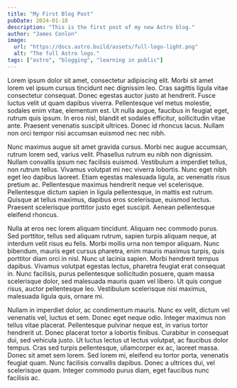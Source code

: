 ```yaml
---
title: "My First Blog Post"
pubDate: 2024-01-18
description: "This is the first post of my new Astro blog."
author: "James Conlon"
image:
  url: "https://docs.astro.build/assets/full-logo-light.png"
  alt: "The full Astro logo."
tags: ["astro", "blogging", "learning in public"]
---
```


Lorem ipsum dolor sit amet, consectetur adipiscing elit. Morbi sit amet lorem vel ipsum cursus tincidunt nec dignissim leo. Cras sagittis ligula vitae consectetur consequat. Donec egestas auctor justo at hendrerit. Fusce luctus velit ut quam dapibus viverra. Pellentesque vel metus molestie, sodales enim vitae, elementum est. Ut nulla augue, faucibus in feugiat eget, rutrum quis ipsum. In eros nisl, blandit et sodales efficitur, sollicitudin vitae ante. Praesent venenatis suscipit ultrices. Donec id rhoncus lacus. Nullam non orci tempor nisi accumsan euismod nec nec nibh.

Nunc maximus augue sit amet gravida cursus. Morbi nec augue accumsan, rutrum lorem sed, varius velit. Phasellus rutrum eu nibh non dignissim. Nullam convallis ipsum nec facilisis euismod. Vestibulum a imperdiet tellus, non rutrum tellus. Vivamus volutpat mi nec viverra lobortis. Nunc eget nibh eget leo dapibus laoreet. Etiam egestas malesuada ligula, ac venenatis risus pretium ac. Pellentesque maximus hendrerit neque vel scelerisque. Pellentesque dictum sapien in ligula pellentesque, in mattis est rutrum. Quisque at tellus maximus, dapibus eros scelerisque, euismod lectus. Praesent scelerisque porttitor justo eget suscipit. Aenean pellentesque eleifend rhoncus.

Nulla at eros nec lorem aliquam tincidunt. Aliquam nec commodo purus. Sed porttitor, tellus sed aliquam rutrum, sapien turpis aliquam neque, at interdum velit risus eu felis. Morbi mollis urna non tempor aliquam. Nunc bibendum, mauris eget cursus pharetra, enim mauris maximus turpis, quis porttitor diam orci in nisl. Nunc ut lacinia sapien. Morbi hendrerit tempus dapibus. Vivamus volutpat egestas lectus, pharetra feugiat erat consequat in. Nunc facilisis, purus pellentesque sollicitudin posuere, quam massa scelerisque dolor, sed malesuada mauris quam vel libero. Ut quis congue risus, auctor pellentesque leo. Vestibulum scelerisque nisi maximus, malesuada ligula quis, ornare mi.

Nullam in imperdiet dolor, ac condimentum mauris. Nunc ex velit, dictum vel venenatis vel, luctus et sem. Donec eget neque odio. Integer maximus non tellus vitae placerat. Pellentesque pulvinar neque est, in varius tortor hendrerit ut. Donec placerat tortor a lobortis finibus. Curabitur in consequat dui, sed vehicula justo. Ut luctus lectus ut lectus volutpat, ac faucibus dolor tempus. Cras sed turpis pellentesque, ullamcorper ex ac, laoreet massa. Donec sit amet sem lorem. Sed lorem mi, eleifend eu tortor porta, venenatis feugiat quam. Nunc facilisis convallis dapibus. Donec a ultrices dui, vel scelerisque quam. Integer commodo purus diam, eget faucibus nunc facilisis ac.

